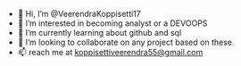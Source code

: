 - 👋 Hi, I’m @VeerendraKoppisetti17
- 👀 I’m interested in becoming analyst or a DEVOOPS
- 🌱 I’m currently learning about github and sql
- 💞️ I’m looking to collaborate on any project based on these
- 📫 reach me at koppisettiveerendra55@gmail.com 

<!---
VeerendraKoppisetti17/VeerendraKoppisetti17 is a ✨ special ✨ repository because its `README.md` (this file) appears on your GitHub profile.
You can click the Preview link to take a look at your changes.
--->
